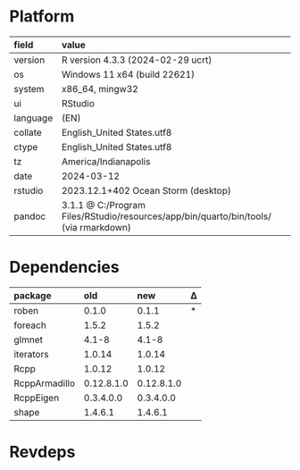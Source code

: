 # Platform

|field    |value                                                                                |
|:--------|:------------------------------------------------------------------------------------|
|version  |R version 4.3.3 (2024-02-29 ucrt)                                                    |
|os       |Windows 11 x64 (build 22621)                                                         |
|system   |x86_64, mingw32                                                                      |
|ui       |RStudio                                                                              |
|language |(EN)                                                                                 |
|collate  |English_United States.utf8                                                           |
|ctype    |English_United States.utf8                                                           |
|tz       |America/Indianapolis                                                                 |
|date     |2024-03-12                                                                           |
|rstudio  |2023.12.1+402 Ocean Storm (desktop)                                                  |
|pandoc   |3.1.1 @ C:/Program Files/RStudio/resources/app/bin/quarto/bin/tools/ (via rmarkdown) |

# Dependencies

|package       |old        |new        |Δ  |
|:-------------|:----------|:----------|:--|
|roben         |0.1.0      |0.1.1      |*  |
|foreach       |1.5.2      |1.5.2      |   |
|glmnet        |4.1-8      |4.1-8      |   |
|iterators     |1.0.14     |1.0.14     |   |
|Rcpp          |1.0.12     |1.0.12     |   |
|RcppArmadillo |0.12.8.1.0 |0.12.8.1.0 |   |
|RcppEigen     |0.3.4.0.0  |0.3.4.0.0  |   |
|shape         |1.4.6.1    |1.4.6.1    |   |

# Revdeps

